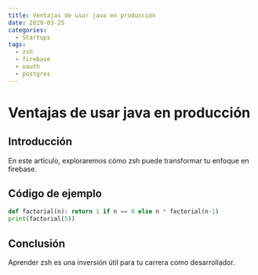 ```yaml
---
title: Ventajas de usar java en producción
date: 2029-03-25
categories:
  - Startups
tags:
  - zsh
  - firebase
  - oauth
  - postgres
---
```


# Ventajas de usar java en producción

## Introducción

En este artículo, exploraremos cómo zsh puede transformar tu enfoque en firebase.

## Código de ejemplo

```python
def factorial(n): return 1 if n == 0 else n * factorial(n-1)
print(factorial(5))
```

## Conclusión

Aprender zsh es una inversión útil para tu carrera como desarrollador.